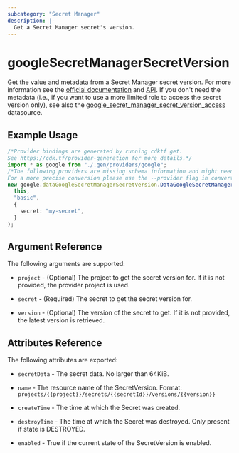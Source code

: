 ```yaml
---
subcategory: "Secret Manager"
description: |-
  Get a Secret Manager secret's version.
---
```


# googleSecretManagerSecretVersion

Get the value and metadata from a Secret Manager secret version. For more information see the [official documentation](https://cloud.google.com/secret-manager/docs/) and [API](https://cloud.google.com/secret-manager/docs/reference/rest/v1/projects.secrets.versions). If you don't need the metadata (i.e., if you want to use a more limited role to access the secret version only), see also the [google\_secret\_manager\_secret\_version\_access](https://registry.terraform.io/providers/hashicorp/google/latest/docs/data-sources/secret_manager_secret_version_access) datasource.

## Example Usage

```typescript
/*Provider bindings are generated by running cdktf get.
See https://cdk.tf/provider-generation for more details.*/
import * as google from "./.gen/providers/google";
/*The following providers are missing schema information and might need manual adjustments to synthesize correctly: google.
For a more precise conversion please use the --provider flag in convert.*/
new google.dataGoogleSecretManagerSecretVersion.DataGoogleSecretManagerSecretVersion(
  this,
  "basic",
  {
    secret: "my-secret",
  }
);

```

## Argument Reference

The following arguments are supported:

*   `project` - (Optional) The project to get the secret version for. If it
    is not provided, the provider project is used.

*   `secret` - (Required) The secret to get the secret version for.

*   `version` - (Optional) The version of the secret to get. If it
    is not provided, the latest version is retrieved.

## Attributes Reference

The following attributes are exported:

*   `secretData` - The secret data. No larger than 64KiB.

*   `name` - The resource name of the SecretVersion. Format:
    `projects/{{project}}/secrets/{{secretId}}/versions/{{version}}`

*   `createTime` - The time at which the Secret was created.

*   `destroyTime` - The time at which the Secret was destroyed. Only present if state is DESTROYED.

*   `enabled` - True if the current state of the SecretVersion is enabled.
